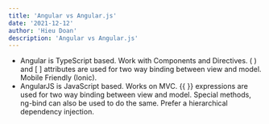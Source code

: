 ```yaml
---
title: 'Angular vs Angular.js'
date: '2021-12-12'
author: 'Hieu Doan'
description: 'Angular vs Angular.js'
---
```


- Angular is TypeScript based. Work with Components and Directives. ( ) and [ ] attributes are used for two way binding between view and model. Mobile Friendly (Ionic).
- AngularJS is JavaScript based. Works on MVC. {{ }} expressions are used for two way binding between view and model. Special methods, ng-bind can also be used to do the same. Prefer a hierarchical dependency injection.
